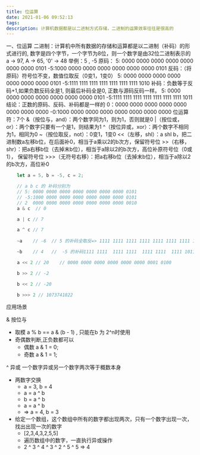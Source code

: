 ```yaml
---
title: 位运算
date: 2021-01-06 09:52:13
tags:
description: 计算机数据都是以二进制方式存储，二进制的运算效率往往是很高的
---
```



一、位运算
二进制：计算机中所有数据的存储和运算都是以二进制（补码）的形式进行的, 数字是四个字节，一个字节为8位，则一个数字是由32位二进制表示的
	a -> 97, A -> 65, '0' -> 48
举例：5 , -5
	原码：
	5: 0000 0000  0000 0000  0000 0000  0000 0101
	-5:1000 0000  0000 0000  0000 0000  0000 0101
	反码：（将原码）符号位不变，数值位取反（0变1，1变0）
	5: 0000 0000  0000 0000  0000 0000  0000 0101
	-5:1111 1111  1111 1111  1111 1111  1111 1010
	补码：负数等于反码+1,如果负数反码全是1, 则最后补码全是0, 正数与源码反码一样。
	5: 0000 0000  0000 0000  0000 0000  0000 0101
	-5:1111 1111  1111 1111  1111 1111  1111 1011
结论：正数的原码、反码、补码都是一样的
	0：0000 0000  0000 0000  0000 0000  0000 0000
	-0:1000 0000  0000 0000  0000 0000  0000 0000
位运算符：7个
	&（按位与，and）：两个数字同为1，则为1，否则就是0
	|（按位或，or）：两个数字只要有一个是1，则结果为1
	^（按位异或，xor）：两个数字不相同为1，相同为0
	~（按位取反，not）：0变1，1变0
	<<（左移，shl）：a shl b，把二进制数a左移b位，在后面补0，相当于a乘以2的b次方，保留符号位
	>>（右移，shr）：把a右移b位（去掉末b位），相当于a除以2的b次方，高位补原符号位（0或1）， 保留符号位
	>>>（无符号右移）：把a右移b位（去掉末b位），相当于a除以2的b次方，高位补0

```js
	let a = 5, b = -5, c = 2;

	// a b c 的 补码分别为
	// 5: 0000 0000 0000 0000 0000 0000 0000 0101
	// -5:1000 0000 0000 0000 0000 0000 0000 0101
	// 2  0000 0000 0000 0000 0000 0000 0000 0010
	a & c  // 0

	a | c // 7

	a ^ c // 7 
    
	~a    // -6  // 5 的补码全取反=> 1111 1111 1111 1111 1111 1111 1111 1010 => 减去1算出反码 => 1111 1111 1111 1111 1111 1111 1111 1001 => 反码推算出源码 =>  1000 0000 0000 0000 0000 0000 0000 0110 => -6

	~b    // 4   //  -5 的补码1111 1111  1111 1111  1111 1111  1111 1011全取反 => 0000 0000 0000 0000 0000 0000 0000 0100 => 推导出源码 => 4

	a << 2 // 20	// 0000 0000 0000 0000 0000 0000 0001 0100 

	b >> 2 // -2

	b << 2 // -20

	b >>> 2 // 1073741822


```

应用场景

& 按位与
- 取模 a % b == a & (b - 1) , 只能在b 为 2^n时使用
- 奇偶数判断,正负数都可以
	- 偶数 a & 1 = 0;
	- 奇数 a & 1 = 1;

^ 异或
	一个数字异或另一个数字两次等于概数本身
- 两数字交换
	- a = 3, b = 4
  	- a = a ^ b
  	- b = a ^ b
  	- a = a ^ b
  	- => a = 4, b = 3
- 给定一个数组，这个数组中所有的数字都出现两次，只有一个数字出现一次，找出出现一次的数字
	- [2,3,4,3,2,5,5]
  	- 遍历数组中的数字，一直执行异或操作
  	- 2 ^ 3 ^ 4 ^ 3 ^ 2 ^ 5 ^ 5 => 4 


